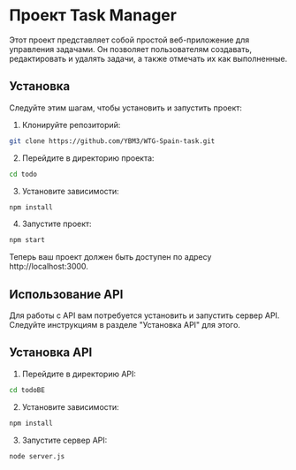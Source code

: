 # Проект Task Manager

Этот проект представляет собой простой веб-приложение для управления задачами. Он позволяет пользователям создавать, редактировать и удалять задачи, а также отмечать их как выполненные.

## Установка

Следуйте этим шагам, чтобы установить и запустить проект:

1. Клонируйте репозиторий:

```bash
git clone https://github.com/YBM3/WTG-Spain-task.git
```

2. Перейдите в директорию проекта:

```bash
cd todo
```
3. Установите зависимости:

```bash
npm install
```
4. Запустите проект:

```bash
npm start
```

Теперь ваш проект должен быть доступен по адресу http://localhost:3000.

## Использование API

Для работы с API вам потребуется установить и запустить сервер API. Следуйте инструкциям в разделе "Установка API" для этого.

## Установка API

1. Перейдите в директорию API:

```bash
cd todoBE
```

2. Установите зависимости:

```bash
npm install
```
3. Запустите сервер API:

```bash
node server.js
```